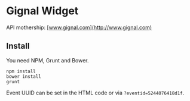 # Gignal Widget

API mothership: [www.gignal.com](http://www.gignal.com)

## Install

You need NPM, Grunt and Bower.

    npm install
    bower install
    grunt

Event UUID can be set in the HTML code or via `?eventid=5244076418d1f`.

